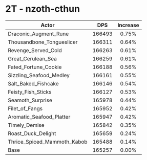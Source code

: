 # 2T - nzoth-cthun
| Actor | DPS | Increase |
|---|:---:|:---:|
|Draconic_Augment_Rune|166493|0.75%|
|Thousandbone_Tongueslicer|166311|0.64%|
|Revenge_Served_Cold|166263|0.61%|
|Great_Cerulean_Sea|166259|0.61%|
|Fated_Fortune_Cookie|166188|0.56%|
|Sizzling_Seafood_Medley|166161|0.55%|
|Salt_Baked_Fishcake|166146|0.54%|
|Feisty_Fish_Sticks|166127|0.53%|
|Seamoth_Surprise|165978|0.44%|
|Filet_of_Fangs|165952|0.42%|
|Aromatic_Seafood_Platter|165947|0.42%|
|Timely_Demise|165842|0.35%|
|Roast_Duck_Delight|165659|0.24%|
|Thrice_Spiced_Mammoth_Kabob|165488|0.14%|
|Base|165257|0.00%|
